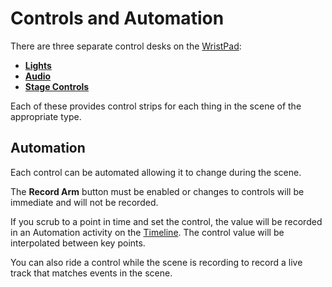 # Controls and Automation

There are three separate control desks on the [WristPad](wristpad/):&#x20;

* ****[**Lights**](controls-and-automation/lights.md)****
* ****[**Audio**](controls-and-automation/audio.md)****
* ****[**Stage Controls**](controls-and-automation/stage-machinery.md)****

&#x20;Each of these provides control strips for each thing in the scene of the appropriate type.

## Automation

Each control can be automated allowing it to change during the scene.&#x20;

The **Record Arm** button must be enabled or changes to controls will be immediate and will not be recorded.

If you scrub to a point in time and set the control, the value will be recorded in an Automation activity on the [Timeline](working-with-time/timeline.md). The control value will be interpolated between key points.

You can also ride a control while the scene is recording to record a live track that matches events in the scene.
